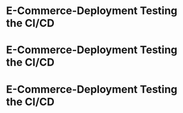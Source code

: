 # E-Commerce-Deployment Testing the CI/CD
# E-Commerce-Deployment Testing the CI/CD
# E-Commerce-Deployment Testing the CI/CD